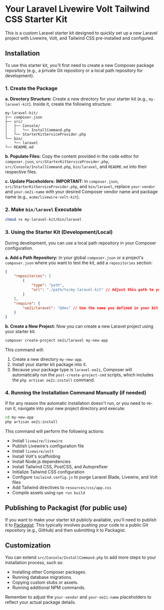 # Your Laravel Livewire Volt Tailwind CSS Starter Kit

This is a custom Laravel starter kit designed to quickly set up a new Laravel project with Livewire, Volt, and Tailwind CSS pre-installed and configured.

## Installation

To use this starter kit, you'll first need to create a new Composer package repository (e.g., a private Git repository or a local path repository for development).

### 1. Create the Package

**a. Directory Structure:**
Create a new directory for your starter kit (e.g., `my-laravel-kit`). Inside it, create the following structure:

```
my-laravel-kit/
├── composer.json
├── src/
│   ├── Console/
│   │   └── InstallCommand.php
│   └── StarterKitServiceProvider.php
└── bin/
    └── laravel
└── README.md
```

**b. Populate Files:**
Copy the content provided in the code editor for `composer.json`, `src/StarterKitServiceProvider.php`, `src/Console/InstallCommand.php`, `bin/laravel`, and `README.md` into their respective files.

**c. Update Placeholders:**
**IMPORTANT:** In `composer.json`, `src/StarterKitServiceProvider.php`, and `bin/laravel`, replace `your-vendor` and `your-oe2i-name` with your desired Composer vendor name and package name (e.g., `acme/livewire-volt-kit`).

### 2. Make `bin/laravel` Executable

```bash
chmod +x my-laravel-kit/bin/laravel
```

### 3. Using the Starter Kit (Development/Local)

During development, you can use a local path repository in your Composer configuration.

**a. Add a Path Repository:**
In your global `composer.json` or a project's `composer.json` where you want to test the kit, add a `repositories` section:

```json
{
    "repositories": [
        {
            "type": "path",
            "url": "./path/to/my-laravel-kit" // Adjust this path to your kit's directory
        }
    ],
    "require": {
        "oe2i/laravel": "@dev" // Use the name you defined in your kit's composer.json
    }
}
```

**b. Create a New Project:**
Now you can create a new Laravel project using your starter kit.

```bash
composer create-project oe2i/laravel my-new-app
```

This command will:
1.  Create a new directory `my-new-app`.
2.  Install your starter kit package into it.
3.  Because your package type is `laravel-oe2i`, Composer will automatically run the `post-create-project-cmd` scripts, which includes the `php artisan oe2i:install` command.

### 4. Running the Installation Command Manually (if needed)

If for any reason the automatic installation doesn't run, or you need to re-run it, navigate into your new project directory and execute:

```bash
cd my-new-app
php artisan oe2i:install
```

This command will perform the following actions:
* Install `livewire/livewire`
* Publish Livewire's configuration file
* Install `livewire/volt`
* Install Volt's scaffolding
* Install Node.js dependencies
* Install Tailwind CSS, PostCSS, and Autoprefixer
* Initialize Tailwind CSS configuration
* Configure `tailwind.config.js` to purge Laravel Blade, Livewire, and Volt files
* Add Tailwind directives to `resources/css/app.css`
* Compile assets using `npm run build`

## Publishing to Packagist (for public use)

If you want to make your starter kit publicly available, you'll need to publish it to [Packagist](https://packagist.org/). This typically involves pushing your code to a public Git repository (e.g., GitHub) and then submitting it to Packagist.

## Customization

You can extend `src/Console/InstallCommand.php` to add more steps to your installation process, such as:
* Installing other Composer packages.
* Running database migrations.
* Copying custom stubs or assets.
* Running additional NPM commands.

Remember to adjust the `your-vendor` and `your-oe2i-name` placeholders to reflect your actual package details.